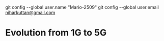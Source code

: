 git config --global user.name "Mario-2509"
git config --global user.email niharkuttan@gmail.com
# Evolution from 1G to 5G  
          
